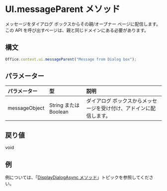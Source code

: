 # <a name="ui.messageparent-method"></a>UI.messageParent メソッド

メッセージをダイアログ ボックスからその親/オープナー ページに配信します。この API を呼び出すページは、親と同じドメインにある必要があります。 

## <a name="syntax"></a>構文

```js
Office.context.ui.messageParent("Message from Dialog box");
```

## <a name="parameters"></a>パラメーター
| パラメーター    | 型   |説明|
|:---------------|:--------|:----------|
|messageObject|String または Boolean|ダイアログ ボックスからメッセージを受け付け、アドインに配信します。|

## <a name="returns"></a>戻り値
void

## <a name="examples"></a>例
例については、「[DisplayDialogAsync メソッド](officeui.displaydialogasync.md)」トピックを参照してください。

